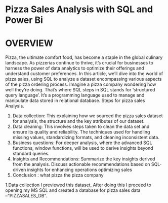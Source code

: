# Pizza Sales Analysis with SQL and Power Bi
# OVERVIEW
Pizza, the ultimate comfort food, has become a staple in the global culinary landscape. As pizzerias continue to thrive, it’s crucial for businesses to harness the power of data analytics to optimize their offerings and understand customer preferences. In this article, we’ll dive into the world of pizza sales, using SQL to analyze a dataset encompassing various aspects of the pizza ordering process. Imagine a pizza company wondering how well they’re doing. That’s where SQL steps in 
SQL stands for ‘structured query language’. It’s a programming language used to manage and manipulate data stored in relational database.
Steps for pizza sales Analysis.
1.	Data collection: This explaining how we sourced the pizza sales dataset for analysis, the structure and the key attributes of our dataset.
2.	Data cleaning: This involves steps taken to clean the data set and ensure its quality and reliability. The techniques used for handling missing values, standardizing formats, and cleaning inconsistent data.
3.	Business questions: For deeper analysis, where the advanced SQL functions, window functions, will be used to derive insights beyond standard queries.
4.	Insights and Recommendations: Summarize the key insights derived from the analysis. Discuss actionable recommendations based on SQL-driven insights for enhancing operations optimizing sales 
5.	Conclusion : what pizza the pizza company 


1.Data collection
I previewed this dataset, After doing this I proceed to opening my MS SQL and created a database for pizza sales data –“PIZZASALES_DB”.



